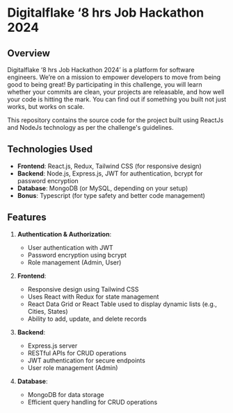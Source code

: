 # Digitalflake ‘8 hrs Job Hackathon 2024

## Overview

Digitalflake ‘8 hrs Job Hackathon 2024’ is a platform for software engineers. We’re on a mission to empower developers to move from being good to being great! By participating in this challenge, you will learn whether your commits are clean, your projects are releasable, and how well your code is hitting the mark. You can find out if something you built not just works, but works on scale.

This repository contains the source code for the project built using ReactJs and NodeJs technology as per the challenge's guidelines.


## Technologies Used

- **Frontend**: React.js, Redux, Tailwind CSS (for responsive design)
- **Backend**: Node.js, Express.js, JWT for authentication, bcrypt for password encryption
- **Database**: MongoDB (or MySQL, depending on your setup)
- **Bonus**: Typescript (for type safety and better code management)

## Features

1. **Authentication & Authorization**: 
   - User authentication with JWT
   - Password encryption using bcrypt
   - Role management (Admin, User)

2. **Frontend**:
   - Responsive design using Tailwind CSS
   - Uses React with Redux for state management
   - React Data Grid or React Table used to display dynamic lists (e.g., Cities, States)
   - Ability to add, update, and delete records

3. **Backend**:
   - Express.js server
   - RESTful APIs for CRUD operations
   - JWT authentication for secure endpoints
   - User role management (Admin)

4. **Database**:
   - MongoDB  for data storage
   - Efficient query handling for CRUD operations

